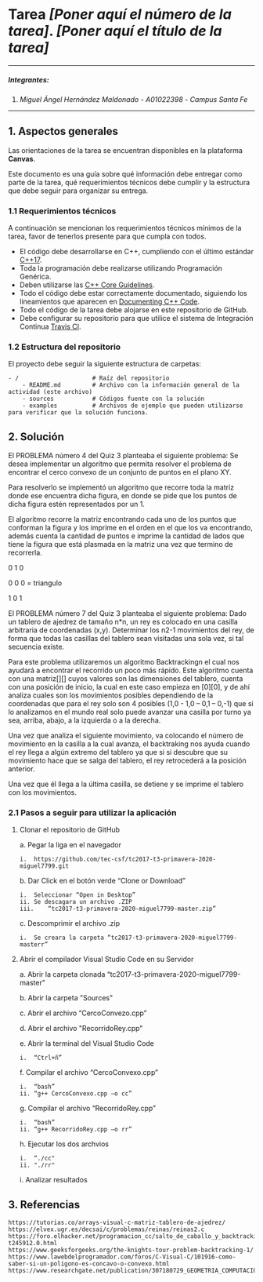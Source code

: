 # Tarea *[Poner aquí el número de la tarea]*. *[Poner aquí el título de la tarea]*

---

##### Integrantes:
1. *Miguel Ángel Hernández Maldonado* - *A01022398* - *Campus Santa Fe*

---
## 1. Aspectos generales

Las orientaciones de la tarea se encuentran disponibles en la plataforma **Canvas**.

Este documento es una guía sobre qué información debe entregar como parte de la tarea, qué requerimientos técnicos debe cumplir y la estructura que debe seguir para organizar su entrega.


### 1.1 Requerimientos técnicos

A continuación se mencionan los requerimientos técnicos mínimos de la tarea, favor de tenerlos presente para que cumpla con todos.

* El código debe desarrollarse en C++, cumpliendo con el último estándar [C++17](https://isocpp.org/std/the-standard).
* Toda la programación debe realizarse utilizando Programación Genérica.
* Deben utilizarse las [C++ Core Guidelines](https://github.com/isocpp/CppCoreGuidelines/blob/master/CppCoreGuidelines.md).
* Todo el código debe estar correctamente documentado, siguiendo los lineamientos que aparecen en [Documenting C++ Code](https://developer.lsst.io/cpp/api-docs.html).
* Todo el código de la tarea debe alojarse en este repositorio de GitHub.
* Debe configurar su repositorio para que utilice el sistema de Integración Continua [Travis CI](https://travis-ci.org/).

### 1.2 Estructura del repositorio

El proyecto debe seguir la siguiente estructura de carpetas:
```
- / 			        # Raíz del repositorio
    - README.md			# Archivo con la información general de la actividad (este archivo)
    - sources  			# Códigos fuente con la solución
    - examples			# Archivos de ejemplo que pueden utilizarse para verificar que la solución funciona.
```

## 2. Solución

El PROBLEMA número 4 del Quiz 3 planteaba el siguiente problema: Se desea implementar un 
algoritmo que permita resolver el problema de encontrar el cerco convexo de un conjunto 
de puntos en el plano XY.

Para resolverlo se implementó un algoritmo que recorre toda la matriz donde ese 
encuentra dicha figura, en donde se pide que los puntos de dicha figura estén 
representados por un 1.

El algoritmo recorre la matriz encontrando cada uno de los puntos que conforman la 
figura y los imprime en el orden en el que los va encontrando, además cuenta la cantidad 
de puntos e imprime la cantidad de lados que tiene la figura que está plasmada en la 
matriz una vez que termino de recorrerla.

0	1	0

0	0	0 	= triangulo

1	0	1


El PROBLEMA número 7 del Quiz 3 planteaba el siguiente problema: Dado un tablero de 
ajedrez de tamaño n*n, un rey es colocado en una casilla arbitraria de coordenadas 
(x,y). Determinar los n2-1 movimientos del rey, de forma que todas las casillas del 
tablero sean visitadas una sola vez, si tal secuencia existe.

Para este problema utilizaremos un algoritmo Backtrackingn el cual nos ayudará a 
encontrar el recorrido un poco más rápido. Este algoritmo cuenta con una matriz[][] 
cuyos valores son las dimensiones del tablero, cuenta con una posición de inicio, la 
cual en este caso empieza en [0][0], y de ahí analiza cuales son los movimientos 
posibles dependiendo de la coordenadas que para el rey solo son 4 posibles (1,0 - 1,0 – 
0,1 – 0,-1) que si lo analizamos en el mundo real solo puede avanzar una casilla por 
turno ya sea, arriba, abajo, a la izquierda o a la derecha. 

Una vez que analiza el siguiente movimiento, va colocando el número de movimiento en la 
casilla a la cual avanza, el backtraking nos ayuda cuando el rey llega a algún extremo 
del tablero ya que si si descubre que su movimiento hace que se salga del tablero, el 
rey retrocederá a la posición anterior.

Una vez que él llega a la última casilla, se detiene y se imprime el tablero con los 
movimientos.
 
 

### 2.1 Pasos a seguir para utilizar la aplicación

1.	Clonar el repositorio de GitHub
   
    a.	Pegar la liga en el navegador
   
        i.	https://github.com/tec-csf/tc2017-t3-primavera-2020-miguel7799.git
   
    b.	Dar Click en el botón verde “Clone or Download”
        
        i.	Seleccionar “Open in Desktop”
        ii.	Se descagara un archivo .ZIP
        iii.	“tc2017-t3-primavera-2020-miguel7799-master.zip”
   
    c.	Descomprimir el archivo .zip
        
        i.	Se creara la carpeta “tc2017-t3-primavera-2020-miguel7799-masterr”
        
2.	Abrir el compilador Visual Studio Code en su Servidor

    a.	Abrir la carpeta clonada “tc2017-t3-primavera-2020-miguel7799-master"
    
    b.  Abrir la carpeta "Sources"
        
    c.	Abrir el archivo “CercoConvezo.cpp”
    
    d.  Abrir el archivo "RecorridoRey.cpp"
    
    e.	Abrir la terminal del Visual Studio Code
        
        i.	“Ctrl+ñ”
        
    f.	Compilar el archivo “CercoConvexo.cpp”
        
        i.	“bash”
        ii.	“g++ CercoConvexo.cpp –o cc”
    
    g.	Compilar el archivo “RecorridoRey.cpp”
        
        i.	“bash”
        ii.	“g++ RecorridoRey.cpp –o rr”
   
    h.	Ejecutar los dos archvios
        
        i.	“./cc"
        ii. "./rr"
    
    i.	Analizar resultados


## 3. Referencias

    https://tutorias.co/arrays-visual-c-matriz-tablero-de-ajedrez/
    https://elvex.ugr.es/decsai/c/problemas/reinas/reinas2.c
    https://foro.elhacker.net/programacion_cc/salto_de_caballo_y_backtracking-t245912.0.html
    https://www.geeksforgeeks.org/the-knights-tour-problem-backtracking-1/
    https://www.lawebdelprogramador.com/foros/C-Visual-C/101916-como-saber-si-un-poligono-es-concavo-o-convexo.html
    https://www.researchgate.net/publication/307180729_GEOMETRIA_COMPUTACIONAL_EL_PROBLEMA_DEL_CERCO_CONVEXO

